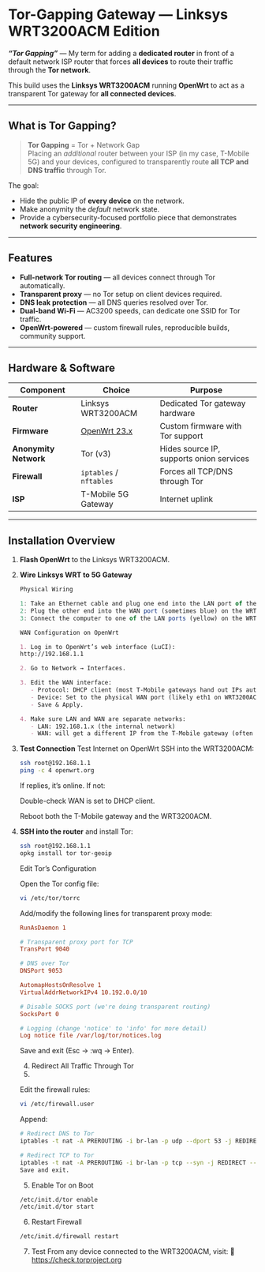 #  Tor-Gapping Gateway — Linksys WRT3200ACM Edition

**_“Tor Gapping”_** — My term for adding a **dedicated router** in front of a default network ISP router that forces **all devices** to route their traffic through the **Tor network**.

This build uses the **Linksys WRT3200ACM** running **OpenWrt** to act as a transparent Tor gateway for **all connected devices**.

---

##  What is Tor Gapping?

> **Tor Gapping** = Tor + Network Gap  
> Placing an *additional* router between your ISP (in my case, T-Mobile 5G) and your devices, configured to transparently route **all TCP and DNS traffic** through Tor.

The goal:
- Hide the public IP of **every device** on the network.
- Make anonymity the *default* network state.
- Provide a cybersecurity-focused portfolio piece that demonstrates **network security engineering**.

---

##  Features

- **Full-network Tor routing** — all devices connect through Tor automatically.
- **Transparent proxy** — no Tor setup on client devices required.
- **DNS leak protection** — all DNS queries resolved over Tor.
- **Dual-band Wi-Fi** — AC3200 speeds, can dedicate one SSID for Tor traffic.
- **OpenWrt-powered** — custom firewall rules, reproducible builds, community support.

---

##  Hardware & Software

| Component             | Choice                         | Purpose |
|-----------------------|--------------------------------|---------|
| **Router**            | Linksys WRT3200ACM             | Dedicated Tor gateway hardware |
| **Firmware**          | [OpenWrt 23.x](https://openwrt.org/toh/linksys/wrt3200acm) | Custom firmware with Tor support |
| **Anonymity Network** | Tor (v3)                       | Hides source IP, supports onion services |
| **Firewall**          | `iptables` / `nftables`        | Forces all TCP/DNS through Tor |
| **ISP**               | T-Mobile 5G Gateway            | Internet uplink |

---

##  Installation Overview

1. **Flash OpenWrt** to the Linksys WRT3200ACM.
2. **Wire Linksys WRT to 5G Gateway**
   ```javascript
   Physical Wiring
   
   1: Take an Ethernet cable and plug one end into the LAN port of the T-Mobile 5G Gateway (often labeled LAN or numbered).
   2: Plug the other end into the WAN port (sometimes blue) on the WRT3200ACM.
   3: Connect the computer to one of the LAN ports (yellow) on the WRT3200ACM or join its Wi-Fi network.
   ```
   ```md
   WAN Configuration on OpenWrt
   
   1. Log in to OpenWrt’s web interface (LuCI):
   http://192.168.1.1
   
   2. Go to Network → Interfaces.
   
   3. Edit the WAN interface:
      - Protocol: DHCP client (most T-Mobile gateways hand out IPs automatically).
      - Device: Set to the physical WAN port (likely eth1 on WRT3200ACM).
      - Save & Apply.
   
   4. Make sure LAN and WAN are separate networks:
      - LAN: 192.168.1.x (the internal network)
      - WAN: will get a different IP from the T-Mobile gateway (often 192.168.12.x or 192.168.0.x).
   ```
3. **Test Connection**
   Test Internet on OpenWrt
   SSH into the WRT3200ACM:
   
   ```bash
   ssh root@192.168.1.1
   ping -c 4 openwrt.org
   ```
   If replies, it’s online. If not:
   
   Double-check WAN is set to DHCP client.
   
   Reboot both the T-Mobile gateway and the WRT3200ACM.
4. **SSH into the router** and install Tor:
   ```bash
   ssh root@192.168.1.1
   opkg install tor tor-geoip
   ```


   Edit Tor’s Configuration
   
   Open the Tor config file:

   ```bash
   vi /etc/tor/torrc
   ```
   
   Add/modify the following lines for transparent proxy mode:

   ```ini
   RunAsDaemon 1
   
   # Transparent proxy port for TCP
   TransPort 9040
   
   # DNS over Tor
   DNSPort 9053
   
   AutomapHostsOnResolve 1
   VirtualAddrNetworkIPv4 10.192.0.0/10
   
   # Disable SOCKS port (we're doing transparent routing)
   SocksPort 0
   
   # Logging (change 'notice' to 'info' for more detail)
   Log notice file /var/log/tor/notices.log
   ```
   Save and exit (Esc → :wq → Enter).

   4. Redirect All Traffic Through Tor
   5. 
   Edit the firewall rules:

   ```bash
   vi /etc/firewall.user
   ```
   Append:

   ```bash
   # Redirect DNS to Tor
   iptables -t nat -A PREROUTING -i br-lan -p udp --dport 53 -j REDIRECT --to-ports 9053
   
   # Redirect TCP to Tor
   iptables -t nat -A PREROUTING -i br-lan -p tcp --syn -j REDIRECT --to-ports 9040
   Save and exit.
   ```

   5. Enable Tor on Boot
   ```bash
   /etc/init.d/tor enable
   /etc/init.d/tor start
   ```

   6. Restart Firewall
   ```bash
   /etc/init.d/firewall restart
   ```
   
   7. Test
   From any device connected to the WRT3200ACM, visit:
   🔗 https://check.torproject.org

